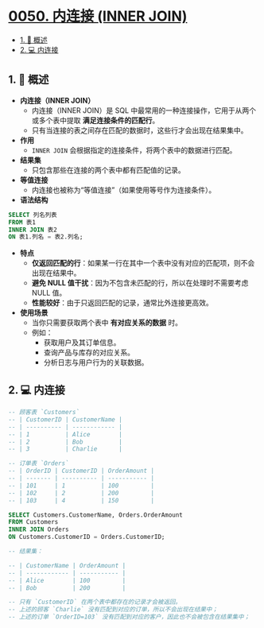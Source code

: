 # [0050. 内连接 (INNER JOIN)](https://github.com/tnotesjs/TNotes.sql/tree/main/notes/0050.%20%E5%86%85%E8%BF%9E%E6%8E%A5%20(INNER%20JOIN))

<!-- region:toc -->

- [1. 📝 概述](#1--概述)
- [2. 💻 内连接](#2--内连接)

<!-- endregion:toc -->

## 1. 📝 概述

- **内连接（INNER JOIN）**
  - 内连接（INNER JOIN）是 SQL 中最常用的一种连接操作，它用于从两个或多个表中提取 **满足连接条件的匹配行**。
  - 只有当连接的表之间存在匹配的数据时，这些行才会出现在结果集中。
- **作用**
  - `INNER JOIN` 会根据指定的连接条件，将两个表中的数据进行匹配。
- **结果集**
  - 只包含那些在连接的两个表中都有匹配值的记录。
- **等值连接**
  - 内连接也被称为“等值连接”（如果使用等号作为连接条件）。
- **语法结构**

```sql
SELECT 列名列表
FROM 表1
INNER JOIN 表2
ON 表1.列名 = 表2.列名;
```

- **特点**
  - **仅返回匹配的行**：如果某一行在其中一个表中没有对应的匹配项，则不会出现在结果中。
  - **避免 NULL 值干扰**：因为不包含未匹配的行，所以在处理时不需要考虑 NULL 值。
  - **性能较好**：由于只返回匹配的记录，通常比外连接更高效。
- **使用场景**
  - 当你只需要获取两个表中 **有对应关系的数据** 时。
  - 例如：
    - 获取用户及其订单信息。
    - 查询产品与库存的对应关系。
    - 分析日志与用户行为的关联数据。

## 2. 💻 内连接

```sql {4,5,11,12,24,25}
-- 顾客表 `Customers`
-- | CustomerID | CustomerName |
-- | ---------- | ------------ |
-- | 1          | Alice        |
-- | 2          | Bob          |
-- | 3          | Charlie      |

-- 订单表 `Orders`
-- | OrderID | CustomerID | OrderAmount |
-- | ------- | ---------- | ----------- |
-- | 101     | 1          | 100         |
-- | 102     | 2          | 200         |
-- | 103     | 4          | 150         |

SELECT Customers.CustomerName, Orders.OrderAmount
FROM Customers
INNER JOIN Orders
ON Customers.CustomerID = Orders.CustomerID;

-- 结果集：

-- | CustomerName | OrderAmount |
-- | ------------ | ----------- |
-- | Alice        | 100         |
-- | Bob          | 200         |

-- 只有 `CustomerID` 在两个表中都存在的记录才会被返回。
-- 上述的顾客 `Charlie` 没有匹配到对应的订单，所以不会出现在结果中；
-- 上述的订单 `OrderID=103` 没有匹配到对应的客户，因此也不会被包含在结果集中；
```
